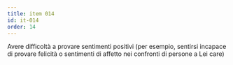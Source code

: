 ```yaml
---
title: item 014
id: it-014
order: 14
---
```

Avere difficoltà a provare sentimenti positivi (per esempio, sentirsi incapace di provare felicità o sentimenti di affetto nei confronti di persone a Lei care)